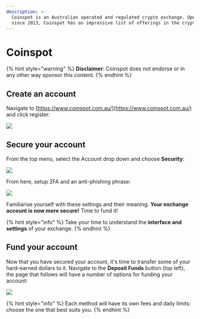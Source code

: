 ```yaml
---
description: >-
  Coinspot is an Australian operated and regulated crypto exchange. Operating
  since 2013, Coinspot has an impressive list of offerings in the crypto space.
---
```


# Coinspot

{% hint style="warning" %}
**Disclaimer**: Coinspot does not endorse or in any other way sponsor this content.
{% endhint %}

## Create an account

Navigate to [https://www.coinspot.com.au/](https://www.coinspot.com.au/) and click register:

![](../.gitbook/assets/coinspot\_splash.png)

## Secure your account

From the top menu, select the Account drop down and choose **Security**:

![](../.gitbook/assets/coinspot\_menu.png)

From here, setup 2FA and an anti-phishing phrase:

![](../.gitbook/assets/coinspot\_security\_menu.png)

Familiarise yourself with these settings and their meaning. **Your exchange account is now more secure!** Time to fund it!

{% hint style="info" %}
Take your time to understand the **interface and settings** of your exchange.
{% endhint %}

## Fund your account

Now that you have secured your account, it's time to transfer some of your hard-earned dollars to it. Navigate to the **Deposit Funds** button (top left), the page that follows will have a number of options for funding your account:

![](../.gitbook/assets/coinspot\_deposit\_options.png)

{% hint style="info" %}
Each method will have its own fees and daily limits: choose the one that best suits you.
{% endhint %}
